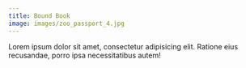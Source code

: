 ```yaml
---
title: Bound Book
image: images/zoo_passport_4.jpg
---
```

Lorem ipsum dolor sit amet, consectetur adipisicing elit. Ratione eius recusandae, porro ipsa necessitatibus autem!